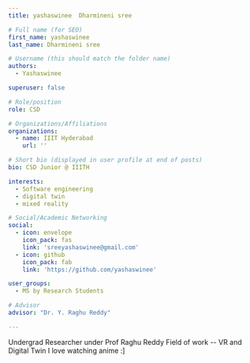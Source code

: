 ```yaml
---
title: yashaswinee  Dharmineni sree 

# Full name (for SEO)
first_name: yashaswinee 
last_name: Dharmineni sree 

# Username (this should match the folder name)
authors:
  - Yashaswinee

superuser: false

# Role/position
role: CSD

# Organizations/Affiliations
organizations:
  - name: IIIT Hyderabad
    url: ''

# Short bio (displayed in user profile at end of posts)
bio: CSD Junior @ IIITH

interests:
  - Software engineering
  - digital twin
  - mixed reality 

# Social/Academic Networking
social:
  - icon: envelope
    icon_pack: fas
    link: 'sreeyashaswinee@gmail.com'
  - icon: github
    icon_pack: fab
    link: 'https://github.com/yashaswinee'

user_groups:
  - MS by Research Students

# Advisor
advisor: "Dr. Y. Raghu Reddy"

---
```

Undergrad Researcher under Prof Raghu Reddy
Field of work -- VR and Digital Twin 
I love watching anime :]

